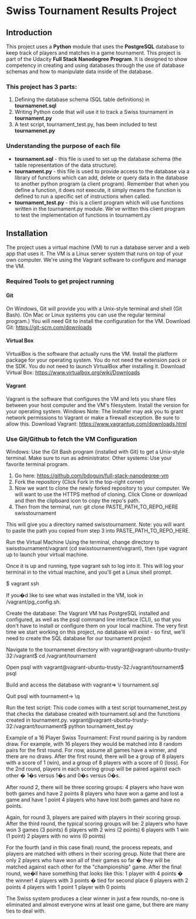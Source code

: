 # Swiss Tournament Results Project
## Introduction
This project uses a **Python** module that uses the **PostgreSQL** database to keep track of players and matches in a game tournament. This project is part of the Udacity **Full Stack Nanodegree Program**. It is designed to show competency in creating and using databases through the use of database schemas and how to manipulate data inside of the database.

### This project has 3 parts:
1. Defining the database schema (SQL table definitions) in **tournamenet.sql**
2. Writing Python code that will use it to track a Swiss tournament in **tournament.py**
3. A test script, tournament_test.py, has been included to test **tournamenet.py**

### Understanding the purpose of each file

- **tournament.sql**  - this file is used to set up the database schema (the table representation of the data structure).
- **tournament.py** - this file is used to provide access to the database via a library of functions which can add, delete or query data in the database to another python program (a client program). Remember that when you define a function, it does not execute, it simply means the function is defined to run a specific set of instructions when called.
- **tournament_test.py** - this is a client program which will use functions written in the tournament.py module. We've written this client program to test the implementation of functions in tournament.py

## Installation

The project uses a virtual machine (VM) to run a database server and a web app that uses it. The VM is a Linux server system that runs on top of your own computer. We're using the Vagrant software to configure and manage the VM.

### Required Tools to get project running

#### Git
On Windows, Git will provide you with a Unix-style terminal and shell (Git Bash). (On Mac or Linux systems you can use the regular terminal program.) You will need Git to install the configuration for the VM.
Download Git: https://git-scm.com/downloads

#### Virtual Box
VirtualBox is the software that actually runs the VM. Install the platform package for your operating system.  You do not need the extension pack or the SDK. You do not need to launch VirtualBox after installing it.
Download Virtual Box: https://www.virtualbox.org/wiki/Downloads

#### Vagrant
Vagrant is the software that configures the VM and lets you share files between your host computer and the VM's filesystem.  Install the version for your operating system. Windows Note: The Installer may ask you to grant network permissions to Vagrant or make a firewall exception. Be sure to allow this.
Download Vagrant: https://www.vagrantup.com/downloads.html

### Use Git/Github to fetch the VM Configuration

Windows: Use the Git Bash program (installed with Git) to get a Unix-style terminal. Make sure to run as administrator. Other systems: Use your favorite terminal program.

1. Go here: https://github.com/bdoguin/full-stack-nanodegree-vm
2. Fork the repository (Click Fork in the top-right corner)
3. Now we want to clone the newly forked repository to your computer. We will want to use the HTTPS method of cloning. Click Clone or download and then the clipboard icon to copy the repo's path.
4. Then from the terminal, run: git clone PASTE_PATH_TO_REPO_HERE swisstournament

This will give you a directory named swisstournament. Note: you will want to paste the path you copied from step 3 into PASTE_PATH_TO_REPO_HERE.

Run the Virtual Machine
Using the terminal, change directory to swisstournament/vagrant (cd swisstournament/vagrant), then type vagrant up to launch your virtual machine. 

Once it is up and running, type vagrant ssh to log into it. This will log your terminal in to the virtual machine, and you'll get a Linux shell prompt.

$ vagrant ssh

If you�d like to see what was installed in the VM, look in /vagrant/pg_config.sh.

Create the database:
The Vagrant VM has PostgreSQL installed and configured, as well as the psql command line interface (CLI), so that you don't have to install or configure them on your local machine. The very first time we start working on this project, no database will exist - so first, we'll need to create the SQL database for our tournament project

Navigate to the tournamenet directory with
vagrant@vagrant-ubuntu-trusty-32:/vagrant$ cd /vagrant/tournament

Open psql with
vagrant@vagrant-ubuntu-trusty-32:/vagrant/tournament$ psql

Build and access the database with
vagrant=> \i tournament.sql

Quit psql with 
tournament-> \q

Run the test script:
This code comes with a test script tournamenet_test.py that checks the database created with tournament.sql and the functions created in tournament.py.
vagrant@vagrant-ubuntu-trusty-32:/vagrant/tournament$ python tournament_test.py

Example of a 16 Player Swiss Tournament:
First round pairing is by random draw. For example, with 16 players they would be matched into 8 random pairs for the first round. For now, assume all games have a winner, and there are no draws.
After the first round, there will be a group of 8 players with a score of 1 (win), and a group of 8 players with a score of 0 (loss). For the 2nd round, players in each scoring group will be paired against each other � 1�s versus 1�s and 0�s versus 0�s.

After round 2, there will be three scoring groups:
4 players who have won both games and have 2 points
8 players who have won a game and lost a game and have 1 point
4 players who have lost both games and have no points.

Again, for round 3, players are paired with players in their scoring group. After the third round, the typical scoring groups will be:
2 players who have won 3 games (3 points)
6 players with 2 wins (2 points)
6 players with 1 win (1 point)
2 players with no wins (0 points)

For the fourth (and in this case final) round, the process repeats, and players are matched with others in their scoring group. Note that there are only 2 players who have won all of their games so far � they will be matched against each other for the "championship" game. After the final round, we�ll have something that looks like this:
1 player with 4 points � the winner!
4 players with 3 points � tied for second place
6 players with 2 points
4 players with 1 point
1 player with 0 points

The Swiss system produces a clear winner in just a few rounds, no-one is eliminated and almost everyone wins at least one game, but there are many ties to deal with.

